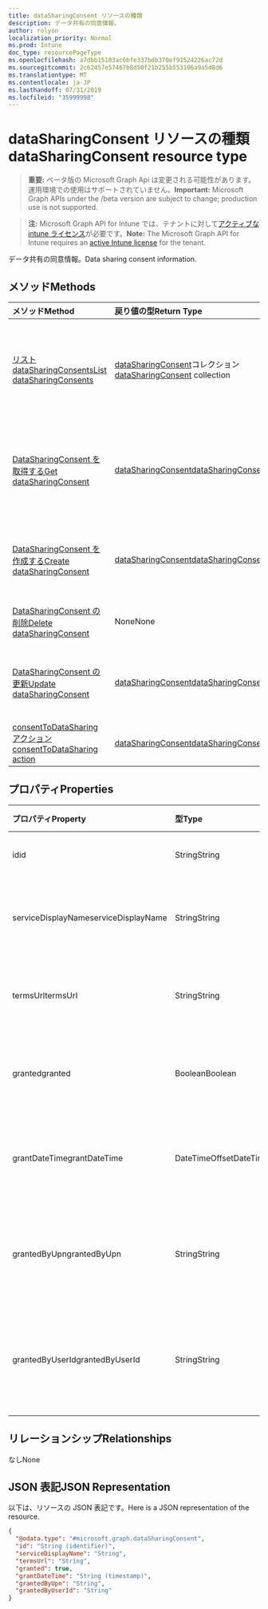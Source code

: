 ```yaml
---
title: dataSharingConsent リソースの種類
description: データ共有の同意情報。
author: rolyon
localization_priority: Normal
ms.prod: Intune
doc_type: resourcePageType
ms.openlocfilehash: a7dbb15103ac6bfe337bdb370ef91524226ac72d
ms.sourcegitcommit: 2c62457e57467b8d50f21b255b553106a9a5d8d6
ms.translationtype: MT
ms.contentlocale: ja-JP
ms.lasthandoff: 07/31/2019
ms.locfileid: "35999998"
---
```

# <a name="datasharingconsent-resource-type"></a><span data-ttu-id="0a99d-103">dataSharingConsent リソースの種類</span><span class="sxs-lookup"><span data-stu-id="0a99d-103">dataSharingConsent resource type</span></span>

> <span data-ttu-id="0a99d-104">**重要:** ベータ版の Microsoft Graph Api は変更される可能性があります。運用環境での使用はサポートされていません。</span><span class="sxs-lookup"><span data-stu-id="0a99d-104">**Important:** Microsoft Graph APIs under the /beta version are subject to change; production use is not supported.</span></span>

> <span data-ttu-id="0a99d-105">**注:** Microsoft Graph API for Intune では、テナントに対して[アクティブな intune ライセンス](https://go.microsoft.com/fwlink/?linkid=839381)が必要です。</span><span class="sxs-lookup"><span data-stu-id="0a99d-105">**Note:** The Microsoft Graph API for Intune requires an [active Intune license](https://go.microsoft.com/fwlink/?linkid=839381) for the tenant.</span></span>

<span data-ttu-id="0a99d-106">データ共有の同意情報。</span><span class="sxs-lookup"><span data-stu-id="0a99d-106">Data sharing consent information.</span></span>

## <a name="methods"></a><span data-ttu-id="0a99d-107">メソッド</span><span class="sxs-lookup"><span data-stu-id="0a99d-107">Methods</span></span>
|<span data-ttu-id="0a99d-108">メソッド</span><span class="sxs-lookup"><span data-stu-id="0a99d-108">Method</span></span>|<span data-ttu-id="0a99d-109">戻り値の型</span><span class="sxs-lookup"><span data-stu-id="0a99d-109">Return Type</span></span>|<span data-ttu-id="0a99d-110">説明</span><span class="sxs-lookup"><span data-stu-id="0a99d-110">Description</span></span>|
|:---|:---|:---|
|[<span data-ttu-id="0a99d-111">リスト dataSharingConsents</span><span class="sxs-lookup"><span data-stu-id="0a99d-111">List dataSharingConsents</span></span>](../api/intune-devices-datasharingconsent-list.md)|<span data-ttu-id="0a99d-112">[dataSharingConsent](../resources/intune-devices-datasharingconsent.md)コレクション</span><span class="sxs-lookup"><span data-stu-id="0a99d-112">[dataSharingConsent](../resources/intune-devices-datasharingconsent.md) collection</span></span>|<span data-ttu-id="0a99d-113">[DataSharingConsent](../resources/intune-devices-datasharingconsent.md)オブジェクトのプロパティとリレーションシップをリストします。</span><span class="sxs-lookup"><span data-stu-id="0a99d-113">List properties and relationships of the [dataSharingConsent](../resources/intune-devices-datasharingconsent.md) objects.</span></span>|
|[<span data-ttu-id="0a99d-114">DataSharingConsent を取得する</span><span class="sxs-lookup"><span data-stu-id="0a99d-114">Get dataSharingConsent</span></span>](../api/intune-devices-datasharingconsent-get.md)|[<span data-ttu-id="0a99d-115">dataSharingConsent</span><span class="sxs-lookup"><span data-stu-id="0a99d-115">dataSharingConsent</span></span>](../resources/intune-devices-datasharingconsent.md)|<span data-ttu-id="0a99d-116">[DataSharingConsent](../resources/intune-devices-datasharingconsent.md)オブジェクトのプロパティとリレーションシップを読み取ります。</span><span class="sxs-lookup"><span data-stu-id="0a99d-116">Read properties and relationships of the [dataSharingConsent](../resources/intune-devices-datasharingconsent.md) object.</span></span>|
|[<span data-ttu-id="0a99d-117">DataSharingConsent を作成する</span><span class="sxs-lookup"><span data-stu-id="0a99d-117">Create dataSharingConsent</span></span>](../api/intune-devices-datasharingconsent-create.md)|[<span data-ttu-id="0a99d-118">dataSharingConsent</span><span class="sxs-lookup"><span data-stu-id="0a99d-118">dataSharingConsent</span></span>](../resources/intune-devices-datasharingconsent.md)|<span data-ttu-id="0a99d-119">新しい[dataSharingConsent](../resources/intune-devices-datasharingconsent.md)オブジェクトを作成します。</span><span class="sxs-lookup"><span data-stu-id="0a99d-119">Create a new [dataSharingConsent](../resources/intune-devices-datasharingconsent.md) object.</span></span>|
|[<span data-ttu-id="0a99d-120">DataSharingConsent の削除</span><span class="sxs-lookup"><span data-stu-id="0a99d-120">Delete dataSharingConsent</span></span>](../api/intune-devices-datasharingconsent-delete.md)|<span data-ttu-id="0a99d-121">None</span><span class="sxs-lookup"><span data-stu-id="0a99d-121">None</span></span>|<span data-ttu-id="0a99d-122">[DataSharingConsent](../resources/intune-devices-datasharingconsent.md)を削除します。</span><span class="sxs-lookup"><span data-stu-id="0a99d-122">Deletes a [dataSharingConsent](../resources/intune-devices-datasharingconsent.md).</span></span>|
|[<span data-ttu-id="0a99d-123">DataSharingConsent の更新</span><span class="sxs-lookup"><span data-stu-id="0a99d-123">Update dataSharingConsent</span></span>](../api/intune-devices-datasharingconsent-update.md)|[<span data-ttu-id="0a99d-124">dataSharingConsent</span><span class="sxs-lookup"><span data-stu-id="0a99d-124">dataSharingConsent</span></span>](../resources/intune-devices-datasharingconsent.md)|<span data-ttu-id="0a99d-125">[DataSharingConsent](../resources/intune-devices-datasharingconsent.md)オブジェクトのプロパティを更新します。</span><span class="sxs-lookup"><span data-stu-id="0a99d-125">Update the properties of a [dataSharingConsent](../resources/intune-devices-datasharingconsent.md) object.</span></span>|
|[<span data-ttu-id="0a99d-126">consentToDataSharing アクション</span><span class="sxs-lookup"><span data-stu-id="0a99d-126">consentToDataSharing action</span></span>](../api/intune-devices-datasharingconsent-consenttodatasharing.md)|[<span data-ttu-id="0a99d-127">dataSharingConsent</span><span class="sxs-lookup"><span data-stu-id="0a99d-127">dataSharingConsent</span></span>](../resources/intune-devices-datasharingconsent.md)|<span data-ttu-id="0a99d-128">まだ文書化されていません</span><span class="sxs-lookup"><span data-stu-id="0a99d-128">Not yet documented</span></span>|

## <a name="properties"></a><span data-ttu-id="0a99d-129">プロパティ</span><span class="sxs-lookup"><span data-stu-id="0a99d-129">Properties</span></span>
|<span data-ttu-id="0a99d-130">プロパティ</span><span class="sxs-lookup"><span data-stu-id="0a99d-130">Property</span></span>|<span data-ttu-id="0a99d-131">型</span><span class="sxs-lookup"><span data-stu-id="0a99d-131">Type</span></span>|<span data-ttu-id="0a99d-132">説明</span><span class="sxs-lookup"><span data-stu-id="0a99d-132">Description</span></span>|
|:---|:---|:---|
|<span data-ttu-id="0a99d-133">id</span><span class="sxs-lookup"><span data-stu-id="0a99d-133">id</span></span>|<span data-ttu-id="0a99d-134">String</span><span class="sxs-lookup"><span data-stu-id="0a99d-134">String</span></span>|<span data-ttu-id="0a99d-135">データ共有の同意 Id</span><span class="sxs-lookup"><span data-stu-id="0a99d-135">The data sharing consent Id</span></span>|
|<span data-ttu-id="0a99d-136">serviceDisplayName</span><span class="sxs-lookup"><span data-stu-id="0a99d-136">serviceDisplayName</span></span>|<span data-ttu-id="0a99d-137">String</span><span class="sxs-lookup"><span data-stu-id="0a99d-137">String</span></span>|<span data-ttu-id="0a99d-138">サービスワークフローの表示名</span><span class="sxs-lookup"><span data-stu-id="0a99d-138">The display name of the service work flow</span></span>|
|<span data-ttu-id="0a99d-139">termsUrl</span><span class="sxs-lookup"><span data-stu-id="0a99d-139">termsUrl</span></span>|<span data-ttu-id="0a99d-140">String</span><span class="sxs-lookup"><span data-stu-id="0a99d-140">String</span></span>|<span data-ttu-id="0a99d-141">データ共有の同意の TermsUrl</span><span class="sxs-lookup"><span data-stu-id="0a99d-141">The TermsUrl for the data sharing consent</span></span>|
|<span data-ttu-id="0a99d-142">granted</span><span class="sxs-lookup"><span data-stu-id="0a99d-142">granted</span></span>|<span data-ttu-id="0a99d-143">Boolean</span><span class="sxs-lookup"><span data-stu-id="0a99d-143">Boolean</span></span>|<span data-ttu-id="0a99d-144">データ共有の同意の付与された状態</span><span class="sxs-lookup"><span data-stu-id="0a99d-144">The granted state for the data sharing consent</span></span>|
|<span data-ttu-id="0a99d-145">grantDateTime</span><span class="sxs-lookup"><span data-stu-id="0a99d-145">grantDateTime</span></span>|<span data-ttu-id="0a99d-146">DateTimeOffset</span><span class="sxs-lookup"><span data-stu-id="0a99d-146">DateTimeOffset</span></span>|<span data-ttu-id="0a99d-147">このアカウントに対して同意が与えられた時間</span><span class="sxs-lookup"><span data-stu-id="0a99d-147">The time consent was granted for this account</span></span>|
|<span data-ttu-id="0a99d-148">grantedByUpn</span><span class="sxs-lookup"><span data-stu-id="0a99d-148">grantedByUpn</span></span>|<span data-ttu-id="0a99d-149">String</span><span class="sxs-lookup"><span data-stu-id="0a99d-149">String</span></span>|<span data-ttu-id="0a99d-150">このアカウントに同意を付与したユーザーの Upn</span><span class="sxs-lookup"><span data-stu-id="0a99d-150">The Upn of the user that granted consent for this account</span></span>|
|<span data-ttu-id="0a99d-151">grantedByUserId</span><span class="sxs-lookup"><span data-stu-id="0a99d-151">grantedByUserId</span></span>|<span data-ttu-id="0a99d-152">String</span><span class="sxs-lookup"><span data-stu-id="0a99d-152">String</span></span>|<span data-ttu-id="0a99d-153">このアカウントに同意を付与したユーザーの UserId</span><span class="sxs-lookup"><span data-stu-id="0a99d-153">The UserId of the user that granted consent for this account</span></span>|

## <a name="relationships"></a><span data-ttu-id="0a99d-154">リレーションシップ</span><span class="sxs-lookup"><span data-stu-id="0a99d-154">Relationships</span></span>
<span data-ttu-id="0a99d-155">なし</span><span class="sxs-lookup"><span data-stu-id="0a99d-155">None</span></span>

## <a name="json-representation"></a><span data-ttu-id="0a99d-156">JSON 表記</span><span class="sxs-lookup"><span data-stu-id="0a99d-156">JSON Representation</span></span>
<span data-ttu-id="0a99d-157">以下は、リソースの JSON 表記です。</span><span class="sxs-lookup"><span data-stu-id="0a99d-157">Here is a JSON representation of the resource.</span></span>
<!-- {
  "blockType": "resource",
  "keyProperty": "id",
  "@odata.type": "microsoft.graph.dataSharingConsent"
}
-->
``` json
{
  "@odata.type": "#microsoft.graph.dataSharingConsent",
  "id": "String (identifier)",
  "serviceDisplayName": "String",
  "termsUrl": "String",
  "granted": true,
  "grantDateTime": "String (timestamp)",
  "grantedByUpn": "String",
  "grantedByUserId": "String"
}
```





